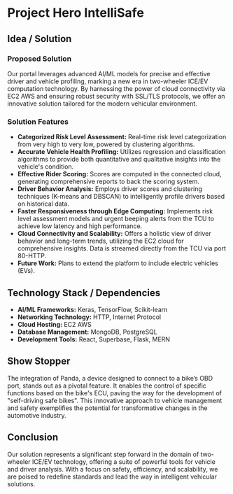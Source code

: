 # Project Hero IntelliSafe

## Idea / Solution

### Proposed Solution
Our portal leverages advanced AI/ML models for precise and effective driver and vehicle profiling, marking a new era in two-wheeler ICE/EV computation technology. By harnessing the power of cloud connectivity via EC2 AWS and ensuring robust security with SSL/TLS protocols, we offer an innovative solution tailored for the modern vehicular environment.

### Solution Features

- **Categorized Risk Level Assessment:** Real-time risk level categorization from very high to very low, powered by clustering algorithms.
- **Accurate Vehicle Health Profiling:** Utilizes regression and classification algorithms to provide both quantitative and qualitative insights into the vehicle's condition.
- **Effective Rider Scoring:** Scores are computed in the connected cloud, generating comprehensive reports to back the scoring system.
- **Driver Behavior Analysis:** Employs driver scores and clustering techniques (K-means and DBSCAN) to intelligently profile drivers based on historical data.
- **Faster Responsiveness through Edge Computing:** Implements risk level assessment models and urgent beeping alerts from the TCU to achieve low latency and high performance.
- **Cloud Connectivity and Scalability:** Offers a holistic view of driver behavior and long-term trends, utilizing the EC2 cloud for comprehensive insights. Data is streamed directly from the TCU via port 80-HTTP.
- **Future Work:** Plans to extend the platform to include electric vehicles (EVs).

## Technology Stack / Dependencies

- **AI/ML Frameworks:** Keras, TensorFlow, Scikit-learn
- **Networking Technology:** HTTP, Internet Protocol
- **Cloud Hosting:** EC2 AWS
- **Database Management:** MongoDB, PostgreSQL
- **Development Tools:** React, Superbase, Flask, MERN

## Show Stopper

The integration of Panda, a device designed to connect to a bike’s OBD port, stands out as a pivotal feature. It enables the control of specific functions based on the bike's ECU, paving the way for the development of "self-driving safe bikes". This innovative approach to vehicle management and safety exemplifies the potential for transformative changes in the automotive industry.

## Conclusion

Our solution represents a significant step forward in the domain of two-wheeler ICE/EV technology, offering a suite of powerful tools for vehicle and driver analysis. With a focus on safety, efficiency, and scalability, we are poised to redefine standards and lead the way in intelligent vehicular solutions.

